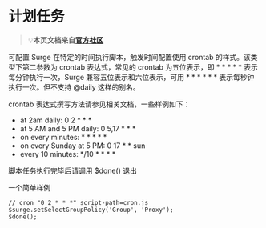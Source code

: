 # 计划任务

> 💡**本页文档来自**[**官方社区**](https://community.nssurge.com/d/33-scripting)

可配置 Surge 在特定的时间执行脚本，触发时间配置使用 crontab 的样式。该类型下第二参数为 crontab 表达式，常见的 crontab 为五位表示，即 * * * * * 表示每分钟执行一次，Surge 兼容五位表示和六位表示，可用 * * * * * * 表示每秒钟执行一次。但不支持 @daily 这样的别名。

crontab 表达式撰写方法请参见相关文档，一些样例如下：

* at 2am daily: 0 2 * * *
* at 5 AM and 5 PM daily: 0 5,17 * * *
* on every minutes: * * * * *
* on every Sunday at 5 PM: 0 17 * * sun
* every 10 minutes: */10 * * * *

脚本任务执行完毕后请调用 $done\(\) 退出

一个简单样例

    // cron "0 2 * * *" script-path=cron.js
    $surge.setSelectGroupPolicy('Group', 'Proxy');
    $done();

